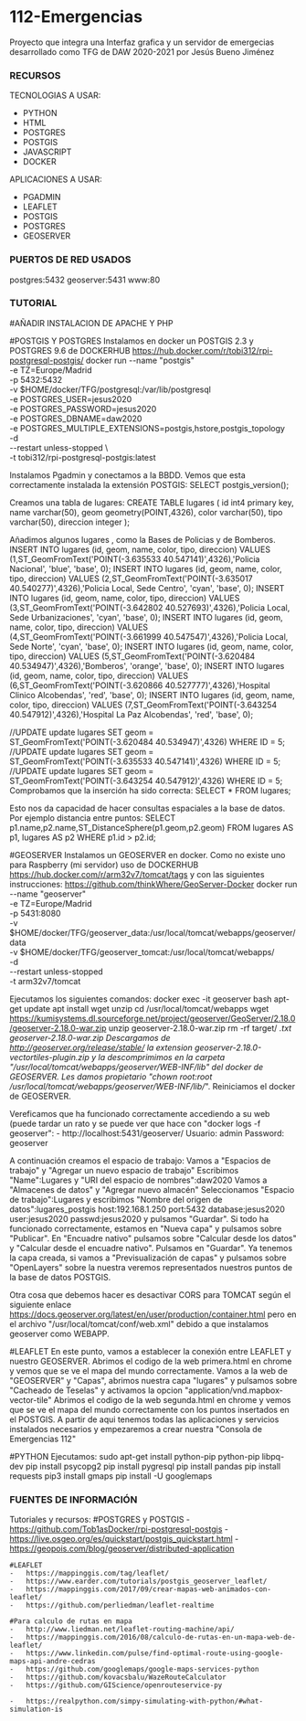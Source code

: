 # 112-Emergencias
 Proyecto que integra una Interfaz grafica y un servidor de emergecias desarrollado como TFG de DAW 2020-2021 por Jesús Bueno Jiménez

###  RECURSOS
TECNOLOGIAS A USAR:
- PYTHON
- HTML
- POSTGRES
- POSTGIS 
- JAVASCRIPT
- DOCKER

APLICACIONES A USAR:
- PGADMIN
- LEAFLET
- POSTGIS
- POSTGRES
- GEOSERVER


### PUERTOS DE RED USADOS
postgres:5432
geoserver:5431
www:80


### TUTORIAL
#AÑADIR INSTALACION DE APACHE Y PHP

#POSTGIS Y POSTGRES
Instalamos en docker un POSTGIS 2.3 y POSTGRES 9.6 de DOCKERHUB https://hub.docker.com/r/tobi312/rpi-postgresql-postgis/
	docker run --name "postgis" \
	-e TZ=Europe/Madrid \
	-p 5432:5432 \
	-v $HOME/docker/TFG/postgresql:/var/lib/postgresql \
	-e POSTGRES_USER=jesus2020 \
	-e POSTGRES_PASSWORD=jesus2020 \
	-e POSTGRES_DBNAME=daw2020 \
	-e POSTGRES_MULTIPLE_EXTENSIONS=postgis,hstore,postgis_topology \
	-d \
	--restart unless-stopped \	
	-t tobi312/rpi-postgresql-postgis:latest
	
Instalamos Pgadmin y conectamos a la BBDD. Vemos que esta correctamente instalada la extensión POSTGIS: 
	SELECT postgis_version();

Creamos una tabla de lugares:
	CREATE TABLE lugares ( id int4 primary key, name varchar(50), geom geometry(POINT,4326), color varchar(50), tipo varchar(50), direccion integer );
	
Añadimos algunos lugares , como la Bases de Policias y de Bomberos.
	INSERT INTO lugares (id, geom, name, color, tipo, direccion) VALUES (1,ST_GeomFromText('POINT(-3.635533 40.547141)',4326),'Policia Nacional', 'blue', 'base', 0);
	INSERT INTO lugares (id, geom, name, color, tipo, direccion) VALUES (2,ST_GeomFromText('POINT(-3.635017 40.540277)',4326),'Policia Local, Sede Centro', 'cyan', 'base', 0);
	INSERT INTO lugares (id, geom, name, color, tipo, direccion) VALUES (3,ST_GeomFromText('POINT(-3.642802 40.527693)',4326),'Policia Local, Sede Urbanizaciones', 'cyan', 'base', 0);
	INSERT INTO lugares (id, geom, name, color, tipo, direccion) VALUES (4,ST_GeomFromText('POINT(-3.661999 40.547547)',4326),'Policia Local, Sede Norte', 'cyan', 'base', 0);
	INSERT INTO lugares (id, geom, name, color, tipo, direccion) VALUES (5,ST_GeomFromText('POINT(-3.620484 40.534947)',4326),'Bomberos', 'orange', 'base', 0);
	INSERT INTO lugares (id, geom, name, color, tipo, direccion) VALUES (6,ST_GeomFromText('POINT(-3.620866 40.527777)',4326),'Hospital Clinico Alcobendas', 'red', 'base', 0);
	INSERT INTO lugares (id, geom, name, color, tipo, direccion) VALUES (7,ST_GeomFromText('POINT(-3.643254 40.547912)',4326),'Hospital La Paz Alcobendas', 'red', 'base', 0);


//UPDATE update lugares SET geom = ST_GeomFromText('POINT(-3.620484 40.534947)',4326) WHERE ID = 5;
//UPDATE update lugares SET geom = ST_GeomFromText('POINT(-3.635533 40.547141)',4326) WHERE ID = 5;
//UPDATE update lugares SET geom = ST_GeomFromText('POINT(-3.643254 40.547912)',4326) WHERE ID = 5;
Comprobamos que la inserción ha sido correcta:
	SELECT * FROM lugares;

Esto nos da capacidad de hacer consultas espaciales a la base de datos. Por ejemplo distancia entre puntos:
	SELECT p1.name,p2.name,ST_DistanceSphere(p1.geom,p2.geom) FROM lugares AS p1, lugares AS p2 WHERE p1.id > p2.id;
	

#GEOSERVER
Instalamos un GEOSERVER en docker. Como no existe uno para Raspberry (mi servidor) uso de DOCKERHUB https://hub.docker.com/r/arm32v7/tomcat/tags y con las siguientes instrucciones: https://github.com/thinkWhere/GeoServer-Docker
	docker run --name "geoserver" \
	-e TZ=Europe/Madrid \
	-p 5431:8080 \
	-v $HOME/docker/TFG/geoserver_data:/usr/local/tomcat/webapps/geoserver/data \
	-v $HOME/docker/TFG/geoserver_tomcat:/usr/local/tomcat/webapps/ \
	-d \
	--restart unless-stopped \
	-t arm32v7/tomcat

Ejecutamos los siguientes comandos:
	docker exec -it geoserver bash
	apt-get update
	apt install wget unzip
	cd /usr/local/tomcat/webapps
	wget https://kumisystems.dl.sourceforge.net/project/geoserver/GeoServer/2.18.0/geoserver-2.18.0-war.zip 
	unzip geoserver-2.18.0-war.zip
	rm -rf target/ *.txt geoserver-2.18.0-war.zip
	Descargamos de http://geoserver.org/release/stable/ la extension geoserver-2.18.0-vectortiles-plugin.zip y la descomprimimos en la carpeta "/usr/local/tomcat/webapps/geoserver/WEB-INF/lib" del docker de GEOSERVER. Les damos propietario "chown root:root /usr/local/tomcat/webapps/geoserver/WEB-INF/lib/*". Reiniciamos el docker de GEOSERVER.
	
Vereficamos que ha funcionado correctamente accediendo a su web (puede tardar un rato y se puede ver que hace con "docker logs -f geoserver":
	- 	http://localhost:5431/geoserver/             Usuario: admin     Password: geoserver
	
A continuación creamos el espacio de trabajo:
	Vamos a "Espacios de trabajo" y "Agregar un nuevo espacio de trabajo"
	Escribimos "Name":Lugares y "URI del espacio de nombres":daw2020
	Vamos a "Almacenes de datos" y "Agregar nuevo almacén"
	Seleccionamos "Espacio de trabajo":Lugares y escribimos "Nombre del origen de datos":lugares_postgis    host:192.168.1.250   port:5432   database:jesus2020    user:jesus2020   passwd:jesus2020         y pulsamos "Guardar".
	Si todo ha funcionado correctamente, estamos en "Nueva capa" y pulsamos sobre "Publicar". En "Encuadre nativo" pulsamos sobre "Calcular desde los datos" y "Calcular desde el encuadre nativo". Pulsamos en "Guardar".
	Ya tenemos la capa creada, si vamos a "Previsualización de capas" y pulsamos sobre "OpenLayers" sobre la nuestra veremos representados nuestros puntos de la base de datos POSTGIS.
	
Otra cosa que debemos hacer es desactivar CORS para TOMCAT según el siguiente enlace https://docs.geoserver.org/latest/en/user/production/container.html pero en el archivo "/usr/local/tomcat/conf/web.xml" debido a que instalamos geoserver como WEBAPP.

#LEAFLET
En este punto, vamos a establecer la conexión entre LEAFLET y nuestro GEOSERVER.
Abrimos el codigo de la web primera.html en chrome y vemos que se ve el mapa del mundo correctamente.
Vamos a la web de "GEOSERVER" y "Capas", abrimos nuestra capa "lugares" y pulsamos sobre "Cacheado de Teselas" y activamos la opcion "application/vnd.mapbox-vector-tile"
Abrimos el codigo de la web segunda.html en chrome y vemos que se ve el mapa del mundo correctamente con los puntos insertados en el POSTGIS.
A partir de aqui tenemos todas las aplicaciones y servicios instalados necesarios y empezaremos a crear nuestra "Consola de Emergencias 112"

	 
#PYTHON
Ejecutamos:
sudo apt-get install python-pip python-pip libpq-dev
pip install psycopg2
pip install pygresql
pip install pandas
pip install requests
pip3 install gmaps
pip install -U googlemaps



### FUENTES DE INFORMACIÓN
Tutoriales y recursos:
	#POSTGRES y POSTGIS
	-	https://github.com/Tob1asDocker/rpi-postgresql-postgis
	-	https://live.osgeo.org/es/quickstart/postgis_quickstart.html
	-	https://geopois.com/blog/geoserver/distributed-application		
	
	#LEAFLET
	-	https://mappinggis.com/tag/leaflet/
	-	https://www.earder.com/tutorials/postgis_geoserver_leaflet/
	-	https://mappinggis.com/2017/09/crear-mapas-web-animados-con-leaflet/
	-	https://github.com/perliedman/leaflet-realtime
	
	#Para calculo de rutas en mapa
	-	http://www.liedman.net/leaflet-routing-machine/api/
	-	https://mappinggis.com/2016/08/calculo-de-rutas-en-un-mapa-web-de-leaflet/
	-	https://www.linkedin.com/pulse/find-optimal-route-using-google-maps-api-andre-cedras
	-	https://github.com/googlemaps/google-maps-services-python
	-	https://github.com/kovacsbalu/WazeRouteCalculator
	-	https://github.com/GIScience/openrouteservice-py

	-	https://realpython.com/simpy-simulating-with-python/#what-simulation-is
		
	
	